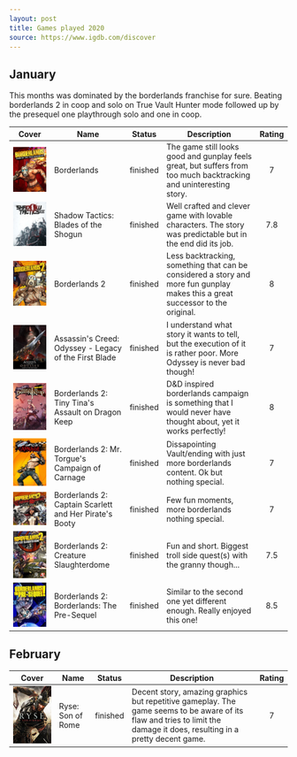 ```yaml
---
layout: post
title: Games played 2020
source: https://www.igdb.com/discover
---
```


## January
This months was dominated by the borderlands franchise for sure. Beating borderlands 2 in coop and solo on True Vault Hunter mode followed up by
the presequel one playthrough solo and one in coop.

| Cover                                                              | Name                                                   | Status   | Description                                                                                                                    | Rating |
| --                                                                 | --                                                     | :--:     | -------                                                                                                                        | :--:   |
| ![](/assets/images/games/borderlands.jpg)                          | Borderlands                                            | finished | The game still looks good and gunplay feels great, but suffers from too much backtracking and uninteresting story.             | 7      |
| ![](/assets/images/games/shadow_tactics.jpg)                       | Shadow Tactics: Blades of the Shogun                   | finished | Well crafted and clever game with lovable characters. The story was predictable but in the end did its job.                    | 7.8    |
| ![](/assets/images/games/borderlands2.jpg)                         | Borderlands 2                                          | finished | Less backtracking, something that can be considered a story and more fun gunplay makes this a great successor to the original. | 8      |
| ![](/assets/images/games/ac-odyssey-legacy-of-the-first-blade.jpg) | Assassin's Creed: Odyssey - Legacy of the First Blade  | finished | I understand what story it wants to tell, but the execution of it is rather poor. More Odyssey is never bad though!            | 7      |
| ![](/assets/images/games/borderlands-2-tiny-tinas-ad.jpg)          | Borderlands 2: Tiny Tina's Assault on Dragon Keep      | finished | D&D inspired borderlands campaign is something that I would never have thought about, yet it works perfectly!                  | 8      |
| ![](/assets/images/games/borderlands2-campaign-of-carnage.jpg)     | Borderlands 2: Mr. Torgue's Campaign of Carnage        | finished | Dissapointing Vault/ending with just more borderlands content. Ok but nothing special.                                         | 7      |
| ![](/assets/images/games/borderlands2-captain-scarlett.jpg)        | Borderlands 2: Captain Scarlett and Her Pirate's Booty | finished | Few fun moments, more borderlands nothing special.                                                                             | 7      |
| ![](/assets/images/games/borderlands-2-create-slaughter-dome.jpg)  | Borderlands 2: Creature Slaughterdome                  | finished | Fun and short. Biggest troll side quest(s) with the granny though...                                                           | 7.5    |
| ![](/assets/images/games/borderlands-the-pre-sequel.jpg)           | Borderlands 2: Borderlands: The Pre-Sequel             | finished | Similar to the second one yet different enough. Really enjoyed this one!                                                       | 8.5    |

## February

| Cover                              | Name              | Status   | Description                                                                                                                                                              | Rating |
| --                                 | --                | :--:     | -------                                                                                                                                                                  | :--:   |
| ![](/assets/images/games/ryse.jpg) | Ryse: Son of Rome | finished | Decent story, amazing graphics but repetitive gameplay. The game seems to be aware of its flaw and tries to limit the damage it does, resulting in a pretty decent game. | 7      |







